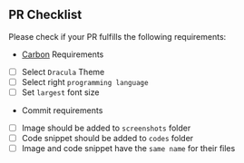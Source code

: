 ## PR Checklist

Please check if your PR fulfills the following requirements:

- [Carbon](carbon.now.sh) Requirements
- [ ] Select `Dracula` Theme
- [ ] Select right `programming language`
- [ ] Set `largest` font size

- Commit requirements
- [ ] Image should be added to `screenshots` folder
- [ ] Code snippet should be added to `codes` folder
- [ ] Image and code snippet have the `same name` for their files
